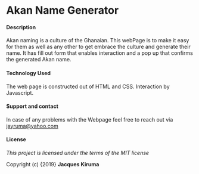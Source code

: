 # Akan Name Generator

#### Description
Akan naming is a culture of the Ghanaian. This webPage is to make it easy for them as well as any other to get embrace the culture and generate their name.
It has fill out form that enables interaction and a pop up that confirms the generated Akan name.

#### Technology Used
The web page is constructed out of HTML and CSS. Interaction by Javascript.

#### Support and contact
In case of any problems with the Webpage feel free to reach out via jayruma@yahoo.com

#### License
*This project is licensed under the terms of the MIT license*


Copyright (c) {2019} **Jacques Kiruma**
